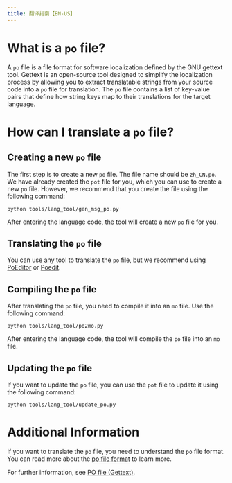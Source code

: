 ```yaml
---
title: 翻译指南【EN-US】
---
```

# What is a `po` file?
A `po` file is a file format for software localization defined by the GNU gettext tool. Gettext is an open-source tool designed to simplify the localization process by allowing you to extract translatable strings from your source code into a `po` file for translation. The `po` file contains a list of key-value pairs that define how string keys map to their translations for the target language.

# How can I translate a `po` file?
## Creating a new `po` file
The first step is to create a new `po` file. The file name should be `zh_CN.po`. We have already created the `pot` file for you, which you can use to create a new `po` file. However, we recommend that you create the file using the following command:

```shell
python tools/lang_tool/gen_msg_po.py
```

After entering the language code, the tool will create a new `po` file for you.

## Translating the `po` file
You can use any tool to translate the `po` file, but we recommend using [PoEditor](https://localise.biz/free/poeditor) or [Poedit](https://poedit.net/).

## Compiling the `po` file
After translating the `po` file, you need to compile it into an `mo` file. Use the following command:

```shell
python tools/lang_tool/po2mo.py
```

After entering the language code, the tool will compile the `po` file into an `mo` file.

## Updating the `po` file
If you want to update the `po` file, you can use the `pot` file to update it using the following command:

```shell
python tools/lang_tool/update_po.py
```

# Additional Information
If you want to translate the `po` file, you need to understand the `po` file format. You can read more about the [po file format](https://www.gnu.org/software/gettext/manual/html_node/PO-Files.html) to learn more.

For further information, see [PO file (Gettext)](https://localizely.com/po-file/).